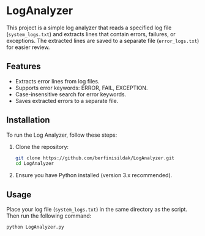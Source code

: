 # LogAnalyzer
This project is a simple log analyzer that reads a specified log file (`system_logs.txt`) and extracts lines that contain errors, failures, or exceptions. The extracted lines are saved to a separate file (`error_logs.txt`) for easier review.

## Features
- Extracts error lines from log files.
- Supports error keywords: ERROR, FAIL, EXCEPTION.
- Case-insensitive search for error keywords.
- Saves extracted errors to a separate file.

## Installation
To run the Log Analyzer, follow these steps:

1. Clone the repository:
   ```bash
   git clone https://github.com/berfinisildak/LogAnalyzer.git
   cd LogAnalyzer
   ```

2. Ensure you have Python installed (version 3.x recommended).

## Usage
Place your log file (`system_logs.txt`) in the same directory as the script. Then run the following command:

```bash
python LogAnalyzer.py
